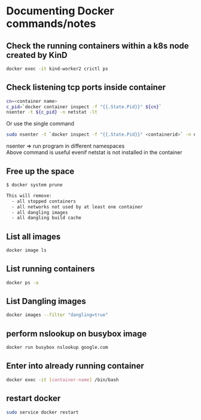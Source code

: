 # Documenting Docker commands/notes 

## Check the running containers within a k8s node created by KinD

```bash
docker exec -it kind-worker2 crictl ps
```

## Check listening tcp ports inside container

```bash
cn=<container name>
c_pid=`docker container inspect -f "{{.State.Pid}}" ${cn}`
nsenter -t ${c_pid} -n netstat -lt 
```
Or use the single command

```bash
sudo nsenter -t `docker inspect -f "{{.State.Pid}}" <containerid>` -n netstat

```
nsenter => run program in different namespaces  
Above command is useful evenif netstat is not installed in the container

## Free up the space

```bash
$ docker system prune

This will remove:
  - all stopped containers
  - all networks not used by at least one container
  - all dangling images
  - all dangling build cache
```

## List all images
```bash
docker image ls
```

## List running containers
```bash
docker ps -a
```

## List Dangling images
```bash
docker images --filter "dangling=true"
```

## perform nslookup on busybox image

```bash
docker run busybox nslookup google.com
```

## Enter into already running container

```bash
docker exec -it [container-name] /bin/bash
```

## restart docker
```bash
sudo service docker restart
```


```bash
```

```bash
```


```bash
```


```bash
```

